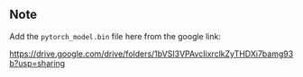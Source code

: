 ## Note

Add the ```pytorch_model.bin``` file here from the google link:

 https://drive.google.com/drive/folders/1bVSI3VPAvcIixrclkZyTHDXi7bamg93b?usp=sharing

